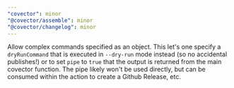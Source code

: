 ```yaml
---
"covector": minor
"@covector/assemble": minor
"@covector/changelog": minor
---
```


Allow complex commands specified as an object. This let's one specify a `dryRunCommand` that is executed in `--dry-run` mode instead (so no accidental publishes!) or to set `pipe` to `true` that the output is returned from the main covector function. The pipe likely won't be used directly, but can be consumed within the action to create a Github Release, etc.
